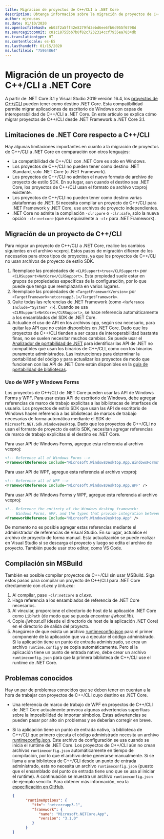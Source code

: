 ```yaml
---
title: Migración de proyectos de C++/CLI a .NET Core
description: Obtenga información sobre la migración de proyectos de C++/CLI a .NET Core.
author: mjrousos
ms.date: 01/10/2020
ms.openlocfilehash: eb03f2a5ff42e8279fd3ebd6ee6fb6d955f6798d
ms.sourcegitcommit: c01c18755bb7b0f82c7232314ccf7955ea7834db
ms.translationtype: HT
ms.contentlocale: es-ES
ms.lasthandoff: 01/15/2020
ms.locfileid: "75964864"
---
```

# <a name="how-to-port-a-ccli-project-to-net-core"></a>Migración de un proyecto de C++/CLI a .NET Core

A partir de .NET Core 3.1 y Visual Studio 2019 versión 16.4, los [proyectos de C++/CLI](/cpp/dotnet/dotnet-programming-with-cpp-cli-visual-cpp) pueden tener como destino .NET Core. Esta compatibilidad permite migrar aplicaciones de escritorio de Windows con capas de interoperabilidad de C++/CLI a .NET Core. En este artículo se explica cómo migrar proyectos de C++/CLI desde .NET Framework a .NET Core 3.1.

## <a name="ccli-net-core-limitations"></a>Limitaciones de .NET Core respecto a C++/CLI

Hay algunas limitaciones importantes en cuanto a la migración de proyectos de C++/CLI a .NET Core en comparación con otros lenguajes:

* La compatibilidad de C++/CLI con .NET Core es solo en Windows.
* Los proyectos de C++/CLI no pueden tener como destino .NET Standard, solo .NET Core (o .NET Framework).
* Los proyectos de C++/CLI no admiten el nuevo formato de archivo de proyecto de estilo SDK. En su lugar, aun cuando el destino sea .NET Core, los proyectos de C++/CLI usan el formato de archivo vcxproj existente.
* Los proyectos de C++/CLI no pueden tener como destino varias plataformas de .NET. Si necesita compilar un proyecto de C++/CLI para .NET Framework y .NET Core, use archivos de proyecto independientes.
* .NET Core no admite la compilación `-clr:pure` o `-clr:safe`, solo la nueva opción `-clr:netcore` (que es equivalente a `-clr` para .NET Framework).

## <a name="port-a-ccli-project"></a>Migración de un proyecto de C++/CLI

Para migrar un proyecto de C++/CLI a .NET Core, realice los cambios siguientes en el archivo vcxproj. Estos pasos de migración difieren de los necesarios para otros tipos de proyectos, ya que los proyectos de C++/CLI no usan archivos de proyecto de estilo SDK.

1. Reemplace las propiedades de `<CLRSupport>true</CLRSupport>` por `<CLRSupport>NetCore</CLRSupport>`. Esta propiedad suele estar en grupos de propiedades específicas de la configuración, por lo que puede que tenga que reemplazarla en varios lugares.
2. Reemplace las propiedades de `<TargetFrameworkVersion>` por `<TargetFramework>netcoreapp3.1</TargetFramework>`.
3. Quite todas las referencias de .NET Framework (como `<Reference Include="System" />`). Cuando se usa `<CLRSupport>NetCore</CLRSupport>`, se hace referencia automáticamente a los ensamblados del SDK de .NET Core.
4. Actualice el uso de API en los archivos cpp, según sea necesario, para quitar las API que no están disponibles en .NET Core. Dado que los proyectos de C++/CLI tienden a ser capas de interoperabilidad bastante finas, no se suelen necesitar muchos cambios. Se puede usar el [Analizador de portabilidad de .NET](../../standard/analyzers/portability-analyzer.md) para identificar las API de .NET no compatibles que usan los binarios de C++/CLI, como con los binarios puramente administrados. Las instrucciones para determinar la portabilidad del código y para actualizar los proyectos de modo que funcionen con las API de .NET Core están disponibles en la [guía de portabilidad de bibliotecas](./libraries.md#determine-portability).

### <a name="wpf-and-windows-forms-usage"></a>Uso de WPF y Windows Forms

Los proyectos de C++/CLI de .NET Core pueden usar las API de Windows Forms y WPF. Para usar estas API de escritorio de Windows, debe agregar referencias de marco de trabajo explícitas a las bibliotecas de interfaces de usuario. Los proyectos de estilo SDK que usan las API de escritorio de Windows hacen referencia a las bibliotecas de marcos de trabajo necesarias de forma automática mediante el SDK de `Microsoft.NET.Sdk.WindowsDesktop`. Dado que los proyectos de C++/CLI no usan el formato de proyecto de estilo SDK, necesitan agregar referencias de marco de trabajo explícitas si el destino es .NET Core.

Para usar API de Windows Forms, agregue esta referencia al archivo vcxproj:

```xml
<!-- Reference all of Windows Forms -->
<FrameworkReference Include="Microsoft.WindowsDesktop.App.WindowsForms" />
```

Para usar API de WPF, agregue esta referencia al archivo vcxproj:

```xml
<!-- Reference all of WPF -->
<FrameworkReference Include="Microsoft.WindowsDesktop.App.WPF" />
```

Para usar API de Windows Forms y WPF, agregue esta referencia al archivo vcxproj:

```xml
<!-- Reference the entirety of the Windows desktop framework:
     Windows Forms, WPF, and the types that provide integration between them -->
<FrameworkReference Include="Microsoft.WindowsDesktop.App" />
```

De momento no es posible agregar estas referencias mediante el administrador de referencias de Visual Studio. En su lugar, actualice el archivo de proyecto de forma manual. Esta actualización se puede realizar en Visual Studio si se descarga el proyecto y luego se edita el archivo de proyecto. También puede usar otro editor, como VS Code.

## <a name="build-without-msbuild"></a>Compilación sin MSBuild

También es posible compilar proyectos de C++/CLI sin usar MSBuild. Siga estos pasos para compilar un proyecto de C++/CLI para .NET Core directamente con *cl.exe* y *link.exe*:

1. Al compilar, pase `-clr:netcore` a *cl.exe*.
2. Haga referencia a los ensamblados de referencia de .NET Core necesarios.
3. Al vincular, proporcione el directorio de host de la aplicación .NET Core como `LibPath` (de modo que se pueda encontrar *ijwhost.lib*).
4. Copie *ijwhost.dll* (desde el directorio de host de la aplicación .NET Core) en el directorio de salida del proyecto.
5. Asegúrese de que exista un archivo [runtimeconfig.json](https://github.com/dotnet/cli/blob/master/Documentation/specs/runtime-configuration-file.md) para el primer componente de la aplicación que va a ejecutar el código administrado. Si la aplicación tiene un punto de entrada administrado, se crea un archivo `runtime.config` y se copia automáticamente. Pero si la aplicación tiene un punto de entrada nativo, debe crear un archivo `runtimeconfig.json` para que la primera biblioteca de C++/CLI use el runtime de .NET Core.

## <a name="known-issues"></a>Problemas conocidos

Hay un par de problemas conocidos que se deben tener en cuentan a la hora de trabajar con proyectos de C++/CLI cuyo destino es .NET Core.

* Una referencia de marco de trabajo de WPF en proyectos de C++/CLI de .NET Core actualmente provoca algunas advertencias superfluas sobre la imposibilidad de importar símbolos. Estas advertencias se pueden pasar por alto sin problemas y se deberían corregir en breve.
* Si la aplicación tiene un punto de entrada nativo, la biblioteca de C++/CLI que primero ejecuta el código administrado necesita un archivo [runtimeconfig.json](https://github.com/dotnet/cli/blob/master/Documentation/specs/runtime-configuration-file.md). Este archivo de configuración se usa cuando se inicia el runtime de .NET Core. Los proyectos de C++/CLI aún no crean archivos `runtimeconfig.json` automáticamente en tiempo de compilación, por lo que el archivo debe generarse manualmente. Si se llama a una biblioteca de C++/CLI desde un punto de entrada administrado, esta no necesita un archivo `runtimeconfig.json` (puesto que el ensamblado del punto de entrada tiene uno que se usa al iniciar el runtime). A continuación se muestra un archivo `runtimeconfig.json` de ejemplo sencillo. Para obtener más información, vea la [especificación en GitHub](https://github.com/dotnet/cli/blob/master/Documentation/specs/runtime-configuration-file.md).

    ```json
    {
          "runtimeOptions": {
             "tfm": "netcoreapp3.1",
             "framework": {
                "name": "Microsoft.NETCore.App",
                "version": "3.1.0"
             }
          }
    }
    ```
